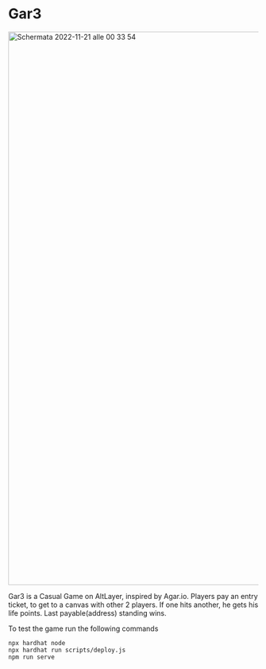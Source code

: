 # Gar3
<img width="1113" alt="Schermata 2022-11-21 alle 00 33 54" src="https://user-images.githubusercontent.com/41583025/202932591-a072d2b4-4ff1-48c0-bcda-8abe2a43af45.png">

Gar3 is a Casual Game on AltLayer, inspired by Agar.io.
Players pay an entry ticket, to get to a canvas with other 2 players. If one hits another, he gets his life points.
Last payable(address) standing wins.

To test the game run the following commands
```shell
npx hardhat node
npx hardhat run scripts/deploy.js
npm run serve
```
